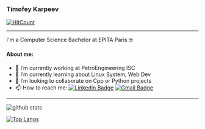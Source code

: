 ### Timofey Karpeev

[![HitCount](https://hits.dwyl.com/Winnerty/Winnerty.svg?style=flat-square)](http://hits.dwyl.com/Winnerty/Winnerty)   

---------------------------------------------------------------------------------------------------------------------------------------------------------------------------------


I'm a Computer Science Bachelor at EPITA Paris 🤓

#### About me:

- 🔭 I’m currently working at PetroEngineering ISC
- 🌱 I’m currently learning about Linux System, Web Dev
- 👯 I’m looking to collaborate on Cpp or Python projects
- 📫 How to reach me: [![Linkedin Badge](https://img.shields.io/badge/-Timofey_Karpeev-blue?style=flat-square&logo=Linkedin&logoColor=white&link=https://www.linkedin.com/in/timofey-karpeev/)](https://www.linkedin.com/in/timofey-karpeev/) [![Gmail Badge](https://img.shields.io/badge/-timofey.n.karpeev@gmail.com-c14438?style=flat-square&logo=Gmail&logoColor=white&link=mailto:timofey.n.karpeev@gmail.com)](mailto:timofey.n.karpeev@gmail.com)

---------------------------------------------------------------------------------------------------------------------------------------------------------------------------------
![github stats](https://github-readme-stats.vercel.app/api?username=Winnerty&show_icons=true)    



[![Top Langs](https://github-readme-stats.vercel.app/api/top-langs/?username=Winnerty&layout=compact)](https://github.com/Winnerty/github-readme-stats)
